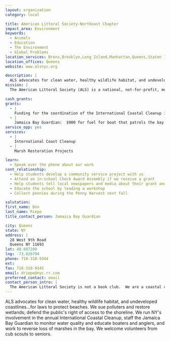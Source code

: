 ```yaml
---
layout: organization
category: local

title: American Littoral Society-Northeast Chapter
impact_area: Environment
keywords: 
  - Animals
  - Education
  - The Environment
  - Global Problems
location_services: Bronx,Brooklyn,Long Island,Manhattan,Queens,Staten Island,Greater New York
location_offices: Queens
website: www.alsnyc.org

description: |
  ALS advocates for clean water, healthy wildlife habitat, and undeveloped coastlines...for laws to protect beaches.  We sue polluters and restore wetlands; defend the public's right of access to the shoreline.  We run NY's involvement in the annual International Coastal Cleanup, staff the Jamaica Bay Guardian to monitor water quality and educate boaters and anglers, and work to reverse loss of marshes in the bay. We welcome volunteers from cub scouts to seniors.
mission: |
  The American Littoral Society (ALS) is a national, not-for-profit, membership organization, dedicated to the environmental well-being of coastal habitat.

cash_grants: 
grants: 
  - |
    Funding for the coordination of the International Coastal Cleanup in NY: $900 for mailing of supplies to beach captains.
  - |
    Jamaica Bay Guardian:  $900 for fuel for boat that patrols the bay
service_opp: yes
services: 
  - |
    International Coast Cleanup
  - |
    Marsh Restoration Projects

learn: 
  - Speak over the phone about our work
cont_relationship: 
  - Help students develop a community service project with us
  - Attend an in-school Check Award Assembly if we receive a grant
  - Help students tell local newspapers and media about their grant and/or project with us
  - Educate the school by leading a workshop
  - Collect pennies during the Penny Harvest next fall

salutation: 
first_name: Don
last_name: Riepe
title_contact_person: Jamaica Bay Guardian

city: Queens
state: NY
address: |
  28 West 9th Road  
  Queens NY 11693
lat: 40.607209
lng: -73.820794
phone: 718-318-9344
ext: 
fax: 718-318-9345
email: driepe@nyc.rr.com
preferred_contact: email
contact_person_intro: |
  The American Littoral Society is not a book club.  We are a coastal conservation organization working to protect the fragile fabric of life along the shore.  I have been director of our chapter for over 20 years and look forward to working with students who care about the environment.  This is the third year we have worked with Common Cents.
---
```

ALS advocates for clean water, healthy wildlife habitat, and undeveloped coastlines...for laws to protect beaches.  We sue polluters and restore wetlands; defend the public's right of access to the shoreline.  We run NY's involvement in the annual International Coastal Cleanup, staff the Jamaica Bay Guardian to monitor water quality and educate boaters and anglers, and work to reverse loss of marshes in the bay. We welcome volunteers from cub scouts to seniors.